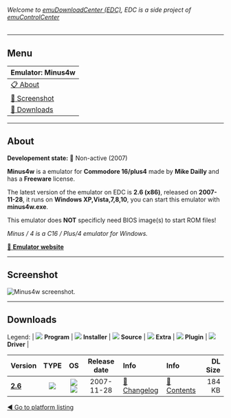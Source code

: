 ###### Welcome to [emuDownloadCenter (EDC)](https://github.com/PhoenixInteractiveNL/emuDownloadCenter/wiki/), EDC is a side project of [emuControlCenter](https://github.com/PhoenixInteractiveNL/emuControlCenter/wiki/)
***
## Menu
| **Emulator: Minus4w** |
|:---------|
| [:clipboard: About](#about) |
| [:sunrise: Screenshot](#screenshot) |
| [:floppy_disk: Downloads](#downloads) |
***
## About
**Developement state:** :red_circle: Non-active (2007)

**Minus4w** is a emulator for **Commodore 16/plus4** made by **Mike Dailly** and has a **Freeware** license.

The latest version of the emulator on EDC is **2.6 (x86)**, released on **2007-11-28**, it runs on **Windows XP,Vista,7,8,10**, you can start this emulator with **minus4w.exe**.

This emulator does **NOT** specificly need BIOS image(s) to start ROM files!

_Minus / 4 is a C16 / Plus/4 emulator for Windows._

[:link: **Emulator website**](http://minus4.plus4.net)
***
## Screenshot
![](https://raw.githubusercontent.com/PhoenixInteractiveNL/emuDownloadCenter/master/hooks/minus4/emulator_screen_01.jpg "Minus4w screenshot.")
***
## Downloads
Legend:
| ![](https://raw.githubusercontent.com/wiki/PhoenixInteractiveNL/emuDownloadCenter/images_misc/icon_program_24.png) **Program** | 
![](https://raw.githubusercontent.com/wiki/PhoenixInteractiveNL/emuDownloadCenter/images_misc/icon_installer_24.png) **Installer** | 
![](https://raw.githubusercontent.com/wiki/PhoenixInteractiveNL/emuDownloadCenter/images_misc/icon_source_code_24.png) **Source** | 
![](https://raw.githubusercontent.com/wiki/PhoenixInteractiveNL/emuDownloadCenter/images_misc/icon_extra_24.png) **Extra** | 
![](https://raw.githubusercontent.com/wiki/PhoenixInteractiveNL/emuDownloadCenter/images_misc/icon_plugin_24.png) **Plugin** | 
![](https://raw.githubusercontent.com/wiki/PhoenixInteractiveNL/emuDownloadCenter/images_misc/icon_driver_24.png) **Driver** | 


| Version  | TYPE | OS | Release date  | Info       | Info       | DL Size    |
|:---------|:----:|:--:|:-------------:|:-----------|:-----------|-----------:|
| [**2.6**](https://github.com/PhoenixInteractiveNL/edc-repo0002/raw/master/minus4/2.6.7z) | ![](https://raw.githubusercontent.com/wiki/PhoenixInteractiveNL/emuDownloadCenter/images_misc/icon_program_24.png) | ![](https://raw.githubusercontent.com/wiki/PhoenixInteractiveNL/emuDownloadCenter/images_misc/logo_windows_24.png)![](https://raw.githubusercontent.com/wiki/PhoenixInteractiveNL/emuDownloadCenter/images_misc/icon_32-bit_24.png) | 2007-11-28 | [:page_facing_up: Changelog](https://github.com/PhoenixInteractiveNL/edc-repo0002/blob/master/minus4/2.6_changelog.txt) | [:mag_right: Contents](https://github.com/PhoenixInteractiveNL/edc-repo0002/blob/master/minus4/2.6_contents.txt) | 184 KB |

[:arrow_backward: Go to platform listing](https://github.com/PhoenixInteractiveNL/emuDownloadCenter/wiki/EDC-Platform-List)
